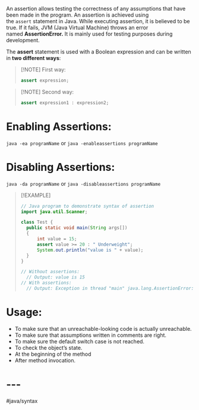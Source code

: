 An assertion allows testing the correctness of any assumptions that have been made in the program. An assertion is achieved using the `assert` statement in Java. While executing assertion, it is believed to be true. If it fails, JVM (Java Virtual Machine) throws an error named **AssertionError.** It is mainly used for testing purposes during development. 

The **assert** statement is used with a Boolean expression and can be written in **two different ways**:
> [!NOTE] First way:
> ```java
> assert expression;
> ```

 > [!NOTE] Second way:
> ```java
> assert expression1 : expression2;
> ```

# Enabling Assertions:
`java -ea programName` or `java -enableassertions programName`

# Disabling Assertions:
`java -da programName` or `java -disableassertions programName`

> [!EXAMPLE]
> ```java
> // Java program to demonstrate syntax of assertion
> import java.util.Scanner;
> 
> class Test {
> 	public static void main(String args[])
> 	{
> 		int value = 15;
> 		assert value >= 20 : " Underweight";
> 		System.out.println("value is " + value);
> 	}
> }
> 
> // Without assertions:
> 	// Output: value is 15
> // With assertions:
> 	// Output: Exception in thread "main" java.lang.AssertionError: Underweight
> ```

# Usage:
- To make sure that an unreachable-looking code is actually unreachable.
- To make sure that assumptions written in comments are right.
- To make sure the default switch case is not reached.
- To check the object’s state.
- At the beginning of the method
- After method invocation.

# ---
#java/syntax 